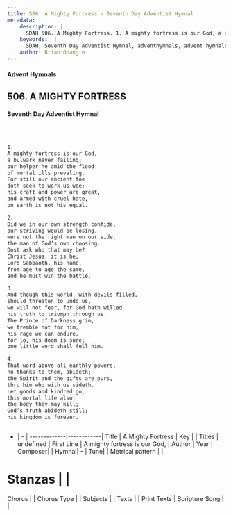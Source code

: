 ```yaml
---
title: 506. A Mighty Fortress - Seventh Day Adventist Hymnal
metadata:
    description: |
      SDAH 506. A Mighty Fortress. 1. A mighty fortress is our God, a bulwark never failing; our helper he amid the flood of mortal ills prevaling. For still our ancient foe doth seek to work us woe; his craft and power are great, and armed with cruel hate, on earth is not his equal.
    keywords:  |
      SDAH, Seventh Day Adventist Hymnal, adventhymnals, advent hymnals, A Mighty Fortress, A mighty fortress is our God, 
    author: Brian Onang'o
---
```


#### Advent Hymnals
## 506. A MIGHTY FORTRESS
#### Seventh Day Adventist Hymnal

```txt



1.
A mighty fortress is our God,
a bulwark never failing;
our helper he amid the flood
of mortal ills prevaling.
For still our ancient foe
doth seek to work us woe;
his craft and power are great,
and armed with cruel hate,
on earth is not his equal.

2.
Did we in our own strength confide,
our striving would be losing,
were not the right man on our side,
the man of God’s own choosing.
Dost ask who that may be?
Christ Jesus, it is he;
Lord Sabbaoth, his name,
from age to age the same,
and he must win the battle.

3.
And though this world, with devils filled,
should threaten to undo us,
we will not fear, for God hath willed
his truth to triumph through us.
The Prince of Darkness grim,
we tremble not for him;
his rage we can endure,
for lo, his doom is sure;
one little word shall fell him.

4.
That word above all earthly powers,
no thanks to them, abideth;
the Spirit and the gifts are ours,
thru him who with us sideth.
Let goods and kindred go,
this mortal life also;
the body they may kill;
God’s truth abideth still;
his kingdom is forever.



```

- |   -  |
-------------|------------|
Title | A Mighty Fortress |
Key |  |
Titles | undefined |
First Line | A mighty fortress is our God, |
Author | 
Year | 
Composer|  |
Hymnal|  - |
Tune|  |
Metrical pattern | |
# Stanzas |  |
Chorus |  |
Chorus Type |  |
Subjects |  |
Texts |  |
Print Texts | 
Scripture Song |  |
  
